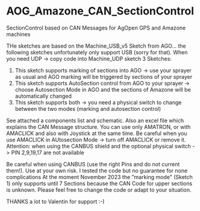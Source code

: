 # AOG_Amazone_CAN_SectionControl
SectionControl based on CAN Messages for AgOpen GPS and Amazone machines

THe sketches are based on the Machine_USB_v5 Sketch from AGO... the following sketches unfortunately only support USB (sorry for that). When you need UDP -> copy code into Machine_UDP sketch
3 Sketches:
 1. This sketch supports marking of sections into AGO -> use your sprayer as usual and AGO marking will be triggered by sections of your sprayer
 2. This sketch supports AutoSection control from AGO to your sprayer -> choose Autosection Mode in AGO and the sections of Amazone will be automatically changed
 3. This sketch supports both -> you need a physical switch to change between the two modes (marking and autosection control)

See attached a components list and schematic. Also an excel file which explains the CAN Message structure.
You can use only AMATRON, or with AMACLICK and also with Joystick at the same time. Be careful when you use AMACLICK in AUtosection Mode -> turn off AMACLICK or remove it.
Attention: when using the CANBUS shield and the optional physical switch -> PIN 2,9,19,17 are not available

Be careful when using CANBUS (use the right Pins and do not current them!). Use at your own risk. I tested the code but no guarantee for none complications
At the moment November 2023 the "marking mode" (Sketch 1) only supports until 7 Sections because the CAN Code for upper sections is unknown.
Please feel free to change the code or adapt to your situation.

THANKS a lot to Valentin for support :-)
